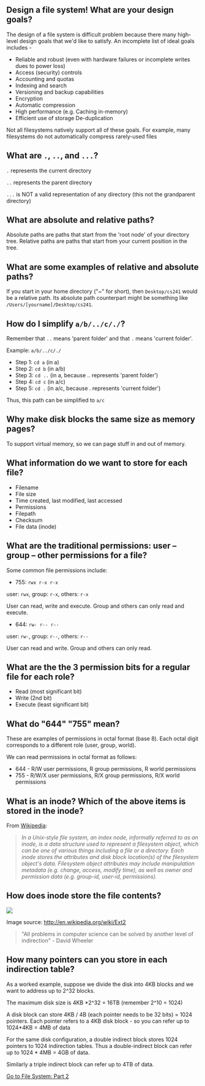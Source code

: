 
## Design a file system! What are your design goals?
The design of a file system is difficult problem because there many high-level design goals that we'd like to satisfy. An incomplete list of ideal goals includes - 

* Reliable and robust (even with hardware failures or incomplete writes dues to power loss)
* Access (security) controls
* Accounting and quotas
* Indexing and search
* Versioning and backup capabilities
* Encryption
* Automatic compression
* High performance (e.g. Caching in-memory)
* Efficient use of storage De-duplication

Not all filesystems natively support all of these goals. For example, many filesystems do not automatically compress rarely-used files

## What are `.`, `..`, and `...`?
`.` represents the current directory  

`..` represents the parent directory  

`...` is NOT a valid representation of any directory (this not the grandparent directory)

## What are absolute and relative paths?
Absolute paths are paths that start from the 'root node' of your directory tree. Relative paths are paths that start from your current position in the tree.

## What are some examples of relative and absolute paths?
If you start in your home directory ("~" for short), then `Desktop/cs241` would be a relative path. Its absolute path counterpart might be something like `/Users/[yourname]/Desktop/cs241`.

## How do I simplify `a/b/../c/./`?
Remember that `..` means 'parent folder' and that `.` means 'current folder'.

Example: `a/b/../c/./`
- Step 1: `cd a` (in a)
- Step 2: `cd b` (in a/b)
- Step 3: `cd ..` (in a, because .. represents 'parent folder')
- Step 4: `cd c` (in a/c)
- Step 5: `cd .` (in a/c, because . represents 'current folder')

Thus, this path can be simplified to `a/c`

## Why make disk blocks the same size as memory pages?
To support virtual memory, so we can page stuff in and out of memory.

## What information do we want to store for each file?
* Filename
* File size
* Time created, last modified, last accessed
* Permissions
* Filepath
* Checksum
* File data (inode)

## What are the traditional permissions: user – group – other permissions for a file?
Some common file permissions include:
* 755: `rwx r-x r-x`

user: `rwx`, group: `r-x`, others: `r-x`

User can read, write and execute. Group and others can only read and execute.
* 644: `rw- r-- r--`

user: `rw-`, group: `r--`, others: `r--`

User can read and write. Group and others can only read.

## What are the the 3 permission bits for a regular file for each role?
* Read (most significant bit)  
* Write (2nd bit)  
* Execute (least significant bit)

## What do "644" "755" mean?
These are examples of permissions in octal format (base 8). Each octal digit corresponds to a different role (user, group, world).

We can read permissions in octal format as follows:  
* 644 - R/W user permissions, R group permissions, R world permissions  
* 755 - R/W/X user permissions, R/X group permissions, R/X world permissions

## What is an inode? Which of the above items is stored in the inode?
From [Wikipedia](http://en.wikipedia.org/wiki/Inode):

> *In a Unix-style file system, an index node, informally referred to as an inode, is a data structure used to represent a filesystem object, which can be one of various things including a file or a directory. Each inode stores the attributes and disk block location(s) of the filesystem object's data. Filesystem object attributes may include manipulation metadata (e.g. change, access, modify time), as well as owner and permission data (e.g. group-id, user-id, permissions).*

## How does inode store the file contents?
![](http://upload.wikimedia.org/wikipedia/commons/a/a2/Ext2-inode.gif)

Image source: http://en.wikipedia.org/wiki/Ext2  
> "All problems in computer science can be solved by another level of indirection" - David Wheeler

## How many pointers can you store in each indirection table? 
As a worked example, suppose we divide the disk into 4KB blocks and we want to address up to 2^32 blocks.

The maximum disk size is 4KB *2^32 = 16TB  (remember 2^10 = 1024)

A disk block can store 4KB / 4B (each pointer needs to be 32 bits) = 1024 pointers. Each pointer refers to a 4KB disk block - so you can refer up to 1024*4KB = 4MB of data

For the same disk configuration, a double indirect block stores 1024 pointers to 1024 indirection tables. Thus a double-indirect block can refer up to 1024 * 4MB = 4GB of data.

Similarly a triple indirect block can refer up to 4TB of data.

[Go to File System: Part 2](https://github.com/angrave/SystemProgramming/wiki/File-System,-Part-2:-Files-are-inodes-(everything-else-is-just-data...))